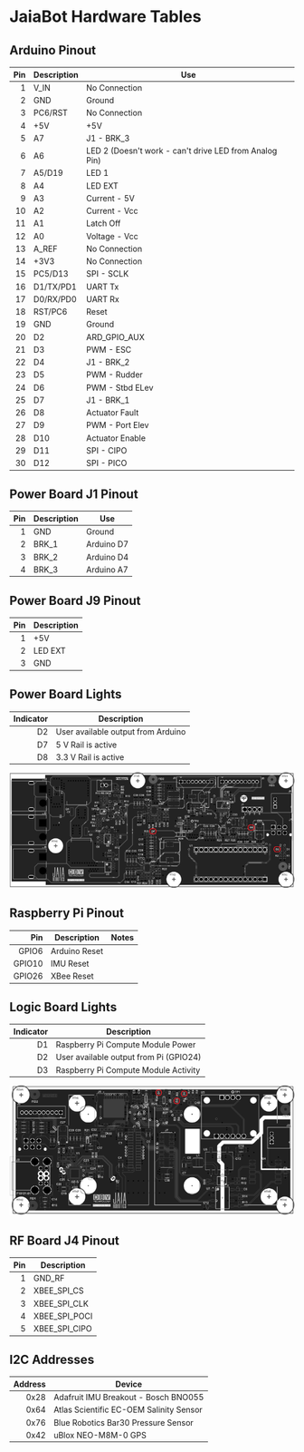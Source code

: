 # JaiaBot Hardware Tables

## Arduino Pinout
| Pin | Description | Use              |
| --: | ---         | ---              |
|  1  | V_IN        | No Connection    |
|  2  | GND         | Ground           |
|  3  | PC6/RST     | No Connection    |
|  4  | +5V         | +5V              |
|  5  | A7          | J1 - BRK_3       |  
|  6  | A6          | LED 2 (Doesn't work - can't drive LED from Analog Pin)           |
|  7  | A5/D19      | LED 1            |
|  8  | A4          | LED EXT          |
|  9  | A3          | Current - 5V     |
| 10  | A2          | Current - Vcc    |
| 11  | A1          | Latch Off        |
| 12  | A0          | Voltage - Vcc    |
| 13  | A_REF       | No Connection    |
| 14  | +3V3        | No Connection    |
| 15  | PC5/D13     | SPI - SCLK       |
| 16  | D1/TX/PD1   | UART Tx          |
| 17  | D0/RX/PD0   | UART Rx          |
| 18  | RST/PC6     | Reset            |
| 19  | GND         | Ground           |
| 20  | D2          | ARD_GPIO_AUX     |
| 21  | D3          | PWM - ESC        |
| 22  | D4          | J1 - BRK_2       |
| 23  | D5          | PWM - Rudder     |
| 24  | D6          | PWM - Stbd ELev  |
| 25  | D7          | J1 - BRK_1       |
| 26  | D8          | Actuator Fault   |
| 27  | D9          | PWM - Port Elev  |
| 28  | D10         | Actuator Enable  |
| 29  | D11         | SPI - CIPO       |
| 30  | D12         | SPI - PICO       |

## Power Board J1 Pinout
| Pin | Description | Use              |
| --: | ---         | ---              |
|  1  | GND         | Ground           |
|  2  | BRK_1       | Arduino D7       |
|  3  | BRK_2       | Arduino D4       |
|  4  | BRK_3       | Arduino A7       |

## Power Board J9 Pinout
| Pin | Description |
| --: | ---         |
|  1  | +5V         |
|  2  | LED EXT     |
|  3  | GND         |

## Power Board Lights
| Indicator | Description                        |
| --:       | ---                                |
| D2        | User available output from Arduino |
| D7        | 5 V Rail is active                 |
| D8        | 3.3 V Rail is active               |

![](../figures/power-board-leds.png)

## Raspberry Pi Pinout
| Pin    | Description | Notes            |
| --:    | ---         | ---              |
| GPIO6  | Arduino Reset   |           |
| GPIO10 | IMU  Reset   |                  |
| GPIO26 | XBee Reset  |                  |

## Logic Board Lights
| Indicator | Description                            |
| --:       | ---                                    |
| D1        | Raspberry Pi Compute Module Power      |
| D2        | User available output from Pi (GPIO24) |
| D3        | Raspberry Pi Compute Module Activity   |

![](../figures/logic-board-leds.png)

## RF Board J4 Pinout
| Pin | Description   |
| --: | ---           |
|  1  | GND_RF        |
|  2  | XBEE_SPI_CS   |
|  3  | XBEE_SPI_CLK  |
|  4  | XBEE_SPI_POCI |
|  5  | XBEE_SPI_CIPO |

## I2C Addresses
| Address | Device                                  |
| --:     | ---                                     |
| 0x28    | Adafruit IMU Breakout - Bosch BNO055    |
| 0x64    | Atlas Scientific EC-OEM Salinity Sensor |
| 0x76    | Blue Robotics Bar30 Pressure Sensor     |
| 0x42    | uBlox NEO-M8M-0 GPS                     |

